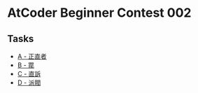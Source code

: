 # AtCoder Beginner Contest 002
## Tasks
- [A - 正直者](https://beta.atcoder.jp/contests/abc002/tasks/abc002_1)
- [B - 罠](https://beta.atcoder.jp/contests/abc002/tasks/abc002_2)
- [C - 直訴](https://beta.atcoder.jp/contests/abc002/tasks/abc002_3)
- [D - 派閥](https://beta.atcoder.jp/contests/abc002/tasks/abc002_4)

